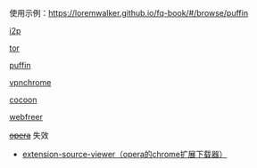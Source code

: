
使用示例：https://loremwalker.github.io/fq-book/#/browse/puffin


[i2p](https://geti2p.net/zh/download)

[tor](https://www.torproject.org)

[puffin](https://www.puffinbrowser.com/)

[vpnchrome](https://www.freevpn.pw/en/)

[cocoon](https://getcocoon.com/support/download)

[webfreer](https://www.webfreer.com/)

<s>[opera](https://www.opera.com/zh-cn)</s> 失效
  * [extension-source-viewer（opera的chrome扩展下载器）](https://addons.opera.com/zh-cn/extensions/details/extension-source-viewer/)
